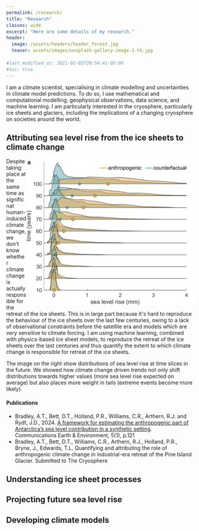 ```yaml
---
permalink: /research/
title: "Research"
classes: wide
excerpt: "Here are some details of my research."
header:
  image: /assets/headers/header_forest.jpg
  teaser: assets/images/unsplash-gallery-image-1-th.jpg

#last_modified_at: 2021-02-05T20:54:41-05:00
#toc: true
---
```


I am a climate scientist, specialising in climate modelling and uncertainties in climate model predictions. To do so, I use mathematical and computational modelling, geophysical observations, data science, and machine learning. I am particularly interested in the cryosphere, particularly ice sheets and glaciers, including the implications of a changing cryosphere on societies around the world. 


## Attributing sea level rise from the ice sheets to climate change  
<img align = "right" src="../assets/research-figures/distributions.png" alt="" title="" width="450" />

Despite taking place at the same time as significnat human-induced climate change, we don't know whether climate change is actually responsible for the retreat of the ice sheets. This is in large part because it's hard to reproduce the behaviour of the ice sheets over the last few centuries, owing to a lack of observational constraints before the satellite era and models which are very sensitive to climate forcing. I am using machine learning, combined with physics-based ice sheet models, to reproduce the retreat of the ice sheets over the last centuries and thus quantify the extent to which climate change is responsible for retreat of the ice sheets. 

The image on the right show distributions of sea level rise at time slices in the future. We showed how climate change driven trends not only shift distributions towards higher values (more sea level rise expected on average) but also places more weight in tails (extreme events become more likely).




#### Publications
* Bradley, A.T., Bett, D.T., Holland, P.R., Williams, C.R., Arthern, R.J. and Rydt, J.D., 2024. [A framework for estimating the anthropogenic part of Antarctica’s sea level contribution in a synthetic setting](https://www.nature.com/articles/s43247-024-01287-w). Communications Earth & Environment, 5(1), p.121  
* Bradley, A.T., Bett, D.T., Williams, C.R., Arthern, R.J., Holland, P.R., Bryne, J., Edwards, T.L. Quantifying and attributing the role of anthropogenic climate change in industrial-era retreat of the Pine Island Glacier. Submitted to The Cryosphere

## Understanding ice sheet processes

## Projecting future sea level rise 

## Developing climate models
